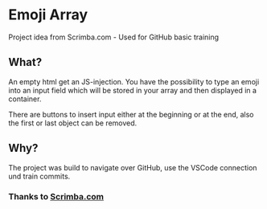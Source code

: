 
# Emoji Array

Project idea from Scrimba.com - Used for GitHub basic training

## What?
An empty html get an JS-injection. You have the possibility to type an emoji into an input field which will be stored in your array and then displayed in a container.

There are buttons to insert input either at the beginning or at the end, also the first or last object can be removed. 

## Why?
The project was build to navigate over GitHub, use the VSCode connection und train commits.

### Thanks to <a href="https://scrimba.com">Scrimba.com</a>

